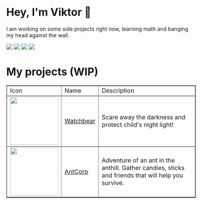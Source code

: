 # Hey, I'm Viktor 👋 

I am working on some side projects right now, learning math and banging my head against the wall. 

<p><a href="https://www.linkedin.com/in/viktorchernikov/"><img src="https://img.shields.io/static/v1?label=%20&message=Linkedin&color=%230077B5&logo=linkedin&logoColor=white"></a>
<a href="https://chernikov.itch.io"><img src="https://img.shields.io/static/v1?label=&message=Itch.io&color=%23FA5C5C&logo=itch.io&logoColor=white"></a>
<a href="https://discord.gg/gBHgbENaXu"><img src="https://img.shields.io/static/v1?label=%20&message=Discord&color=%235865F2&logo=discord&logoColor=white"></a>
<a href="https://open.spotify.com/user/atvuvczyikvwvz55lohq8cres"><img src="https://img.shields.io/static/v1?label=%20&message=Spotify&color=%231DB954&logo=spotify&logoColor=white"></a></p>

# My projects (WIP)

<table border="1px solid black">
    <tr>
        <td>Icon</td>
        <td>Name</td>
        <td>Description</td>
    </tr>
    <tr>
        <td><img src="https://img.itch.zone/aW1nLzEwOTE2NjI1LnBuZw==/315x250%23c/7wWbS0.png" width="128px"></td>
        <td><a href="https://chernikov.itch.io/watchbear">Watchbear</a></td>
        <td>Scare away the darkness and protect child's night light!</td>
    </tr>
    <tr>
        <td><img src="https://img.itch.zone/aW1nLzExMjQ4MzA2LmdpZg==/347x500/4KJqDO.gif" width="128px"></td>
        <td><a href="https://agaa3.itch.io/antcorp">AntCorp</a></td>
        <td>Adventure of an ant in the anthill. Gather candies, sticks and friends that will help you survive. </td>
    </tr>
</table>
